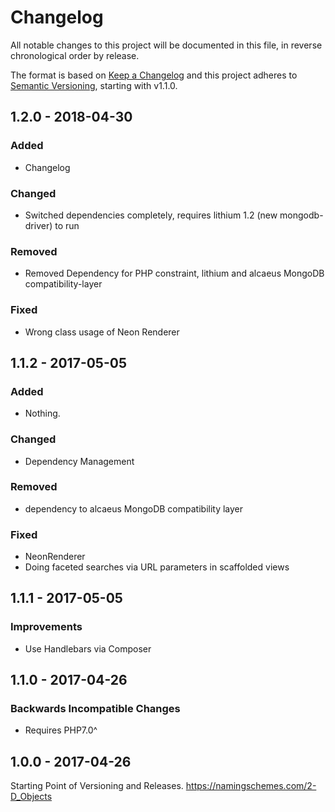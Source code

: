 # Changelog

All notable changes to this project will be documented in this file, in reverse chronological order by release.

The format is based on [Keep a Changelog](http://keepachangelog.com/en/1.0.0/)
and this project adheres to [Semantic Versioning](http://semver.org/spec/v2.0.0.html), starting with v1.1.0.


## 1.2.0 - 2018-04-30

### Added
- Changelog

### Changed
- Switched dependencies completely, requires lithium 1.2 (new mongodb-driver) to run

### Removed
- Removed Dependency for PHP constraint, lithium and alcaeus MongoDB compatibility-layer

### Fixed
- Wrong class usage of Neon Renderer


## 1.1.2 - 2017-05-05

### Added
- Nothing.

### Changed
- Dependency Management 

### Removed
- dependency to alcaeus MongoDB compatibility layer

### Fixed
- NeonRenderer
- Doing faceted searches via URL parameters in scaffolded views


## 1.1.1 - 2017-05-05

### Improvements
- Use Handlebars via Composer

## 1.1.0 - 2017-04-26

### Backwards Incompatible Changes
- Requires PHP7.0^


## 1.0.0 - 2017-04-26

Starting Point of Versioning and Releases.
https://namingschemes.com/2-D_Objects


